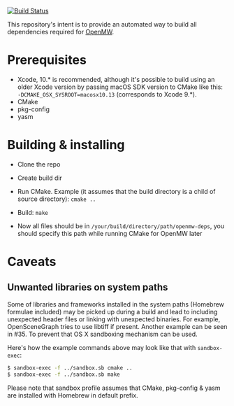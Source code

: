 [![Build Status](https://travis-ci.org/OpenMW/openmw-deps-mac.svg?branch=master)](https://travis-ci.org/OpenMW/openmw-deps-mac)

This repository's intent is to provide an automated way to build all dependencies
required for [OpenMW](https://github.com/openmw/openmw).

# Prerequisites

* Xcode, 10.* is recommended, although it's possible to build using an older Xcode version by passing macOS SDK version to CMake like this: `-DCMAKE_OSX_SYSROOT=macosx10.13` (corresponds to Xcode 9.*).
* CMake
* pkg-config
* yasm

# Building & installing

* Clone the repo
* Create build dir
* Run CMake. Example (it assumes that the build directory is a child of source directory): `cmake ..`

* Build: `make`

* Now all files should be in `/your/build/directory/path/openmw-deps`, you should specify this path while running CMake for OpenMW later

# Caveats

## Unwanted libraries on system paths

Some of libraries and frameworks installed in the system paths (Homebrew formulae included) may be picked up during
a build and lead to including unexpected header files or linking with unexpected binaries.
For example, OpenSceneGraph tries to use libtiff if present. Another example can be seen in #35.
To prevent that OS X sandboxing mechanism can be used.

Here's how the example commands above may look like that with `sandbox-exec`:

```bash
$ sandbox-exec -f ../sandbox.sb cmake ..
$ sandbox-exec -f ../sandbox.sb make
```

Please note that sandbox profile assumes that CMake, pkg-config & yasm are installed with Homebrew in default prefix.
